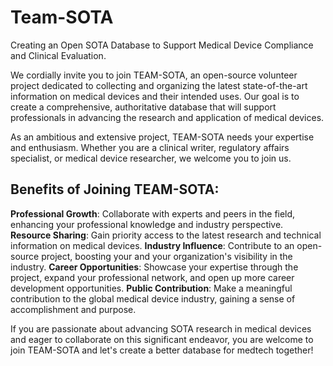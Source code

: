 # Team-SOTA
Creating an Open SOTA Database to Support Medical Device Compliance and Clinical Evaluation.

We cordially invite you to join TEAM-SOTA, an open-source volunteer project dedicated to collecting and organizing the latest state-of-the-art information on medical devices and their intended uses. Our goal is to create a comprehensive, authoritative database that will support professionals in advancing the research and application of medical devices.

As an ambitious and extensive project, TEAM-SOTA needs your expertise and enthusiasm. Whether you are a clinical writer, regulatory affairs specialist, or medical device researcher, we welcome you to join us.

## Benefits of Joining TEAM-SOTA:

**Professional Growth**: Collaborate with experts and peers in the field, enhancing your professional knowledge and industry perspective.
**Resource Sharing**: Gain priority access to the latest research and technical information on medical devices.
**Industry Influence**: Contribute to an open-source project, boosting your and your organization's visibility in the industry.
**Career Opportunities**: Showcase your expertise through the project, expand your professional network, and open up more career development opportunities.
**Public Contribution**: Make a meaningful contribution to the global medical device industry, gaining a sense of accomplishment and purpose.

If you are passionate about advancing SOTA research in medical devices and eager to collaborate on this significant endeavor, you are welcome to join TEAM-SOTA and let's create a better database for medtech together!

